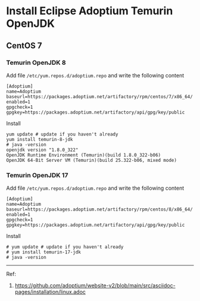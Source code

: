 # Install Eclipse Adoptium Temurin OpenJDK

## CentOS 7

### Temurin OpenJDK 8

Add file ``/etc/yum.repos.d/adoptium.repo`` and write the following content

```text
[Adoptium]
name=Adoptium
baseurl=https://packages.adoptium.net/artifactory/rpm/centos/7/x86_64/
enabled=1
gpgcheck=1
gpgkey=https://packages.adoptium.net/artifactory/api/gpg/key/public
```

Install

```text
yum update # update if you haven't already
yum install temurin-8-jdk
# java -version
openjdk version "1.8.0_322"
OpenJDK Runtime Environment (Temurin)(build 1.8.0_322-b06)
OpenJDK 64-Bit Server VM (Temurin)(build 25.322-b06, mixed mode)
```

### Temurin OpenJDK 17

Add file ``/etc/yum.repos.d/adoptium.repo`` and write the following content

```text
[Adoptium]
name=Adoptium
baseurl=https://packages.adoptium.net/artifactory/rpm/centos/8/x86_64/
enabled=1
gpgcheck=1
gpgkey=https://packages.adoptium.net/artifactory/api/gpg/key/public
```

Install

```text
# yum update # update if you haven't already
# yum install temurin-17-jdk
# java -version
```

---

Ref:

1. <https://github.com/adoptium/website-v2/blob/main/src/asciidoc-pages/installation/linux.adoc>
